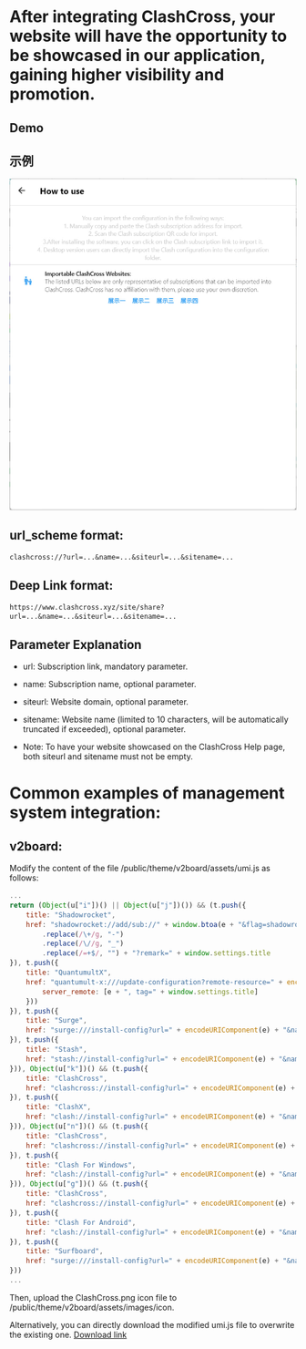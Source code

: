 # After integrating ClashCross, your website will have the opportunity to be showcased in our application, gaining higher visibility and promotion.
## Demo
## 示例
![image](/docs/screenshot/help_demo_photo_2023-07-31_18-39-18.jpg)
## url_scheme format:

```
clashcross://?url=...&name=...&siteurl=...&sitename=...
```

## Deep Link format:

```
https://www.clashcross.xyz/site/share?url=...&name=...&siteurl=...&sitename=...
```

## Parameter Explanation

- url: Subscription link, mandatory parameter.
- name: Subscription name, optional parameter.
- siteurl: Website domain, optional parameter.
- sitename: Website name (limited to 10 characters, will be automatically truncated if exceeded),
  optional parameter.

- Note: To have your website showcased on the ClashCross Help page, both siteurl and sitename must
  not
  be empty.

# Common examples of management system integration:

## v2board:

Modify the content of the file /public/theme/v2board/assets/umi.js as follows:

```javascript
...
return (Object(u["i"])() || Object(u["j"])()) && (t.push({
    title: "Shadowrocket",
    href: "shadowrocket://add/sub://" + window.btoa(e + "&flag=shadowrocket")
        .replace(/\+/g, "-")
        .replace(/\//g, "_")
        .replace(/=+$/, "") + "?remark=" + window.settings.title
}), t.push({
    title: "QuantumultX",
    href: "quantumult-x:///update-configuration?remote-resource=" + encodeURI(JSON.stringify({
        server_remote: [e + ", tag=" + window.settings.title]
    }))
}), t.push({
    title: "Surge",
    href: "surge:///install-config?url=" + encodeURIComponent(e) + "&name=" + window.settings.title
}), t.push({
    title: "Stash",
    href: "stash://install-config?url=" + encodeURIComponent(e) + "&name=" + window.settings.title
})), Object(u["k"])() && (t.push({
    title: "ClashCross",
    href: "clashcross://install-config?url=" + encodeURIComponent(e) + "&name=" + window.settings.title
}), t.push({
    title: "ClashX",
    href: "clash://install-config?url=" + encodeURIComponent(e) + "&name=" + window.settings.title
})), Object(u["n"])() && (t.push({
    title: "ClashCross",
    href: "clashcross://install-config?url=" + encodeURIComponent(e) + "&name=" + window.settings.title
}), t.push({
    title: "Clash For Windows",
    href: "clash://install-config?url=" + encodeURIComponent(e) + "&name=" + window.settings.title
})), Object(u["g"])() && (t.push({
    title: "ClashCross",
    href: "clashcross://install-config?url=" + encodeURIComponent(e) + "&name=" + window.settings.title
}), t.push({
    title: "Clash For Android",
    href: "clash://install-config?url=" + encodeURIComponent(e) + "&name=" + window.settings.title
}), t.push({
    title: "Surfboard",
    href: "surge:///install-config?url=" + encodeURIComponent(e) + "&name=" + window.settings.title
}))
...
```

Then, upload the ClashCross.png icon file to /public/theme/v2board/assets/images/icon.

Alternatively, you can directly download the modified umi.js file to overwrite the existing
one. [Download link](/docs/v2board)